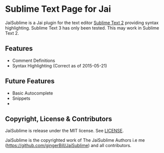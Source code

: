 # Sublime Text Page for Jai

JaiSublime is a Jai plugin for the text editor [Sublime Text 2](http://www.sublimetext.com/3) providing syntax highlighting. Sublime Text 3 has only been tested. This may work in Sublime Text 2.

## Features

- Comment Definitions
- Syntax Highlighting (Correct as of 2015-05-21)

## Future Features

- Basic Autocomplete
- Snippets
- 
## Copyright, License & Contributors

JaiSublime is release under the MIT license. See [LICENSE](LICENSE).

JaiSublime is the copyrighted work of The JaiSublime Authors i.e me (https://github.com/gingerBill/JaiSublime) and all contributors.
